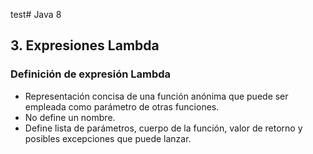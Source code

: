 test# Java 8
## 3. Expresiones Lambda

### Definición de expresión Lambda
* Representación concisa de una función anónima que puede ser  empleada como parámetro de otras funciones.
* No define un nombre.
* Define lista de parámetros, cuerpo de la función, valor de retorno y posibles excepciones que puede lanzar.
<!--stackedit_data:
eyJoaXN0b3J5IjpbNzgzMTgzODE0XX0=
-->